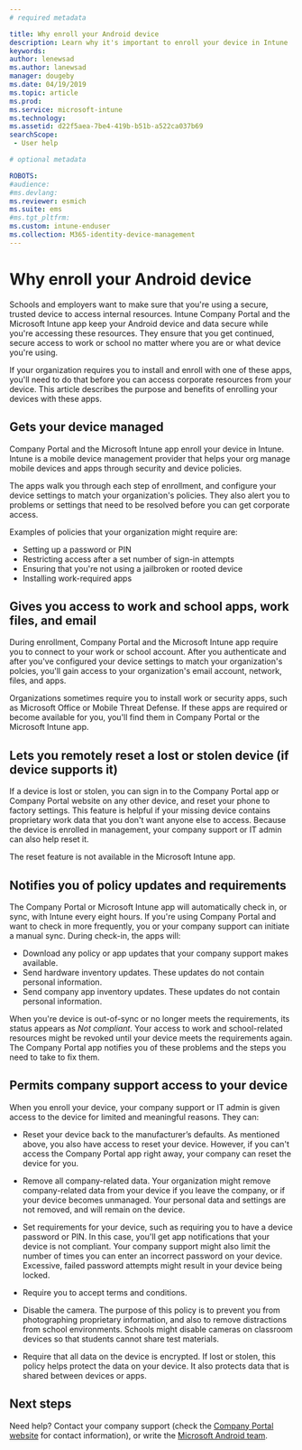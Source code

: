 ```yaml
---
# required metadata

title: Why enroll your Android device
description: Learn why it's important to enroll your device in Intune
keywords:
author: lenewsad
ms.author: lanewsad
manager: dougeby
ms.date: 04/19/2019
ms.topic: article
ms.prod:
ms.service: microsoft-intune
ms.technology:
ms.assetid: d22f5aea-7be4-419b-b51b-a522ca037b69
searchScope:
 - User help

# optional metadata

ROBOTS:  
#audience:
#ms.devlang:
ms.reviewer: esmich
ms.suite: ems
#ms.tgt_pltfrm:
ms.custom: intune-enduser
ms.collection: M365-identity-device-management
---
```


# Why enroll your Android device  

Schools and employers want to make sure that you're using a secure, trusted device to access internal resources. Intune Company Portal and the Microsoft Intune app keep your Android device and data secure while you're accessing these resources. They ensure that you get continued, secure access to work or school no matter where you are or what device you're using. 

If your organization requires you to install and enroll with one of these apps, you'll need to do that before you can access corporate resources from your device. This article describes the purpose and benefits of enrolling your devices with these apps.  

## Gets your device managed  
 Company Portal and the Microsoft Intune app enroll your device in Intune.  Intune is a mobile device management provider that helps your org manage mobile devices and apps through security and device policies. 

The apps walk you through each step of enrollment, and configure your device settings to match your organization's policies. They also alert you to problems or settings that need to be resolved before you can get corporate access.  

Examples of policies that your organization might require are:  
* Setting up a password or PIN
* Restricting access after a set number of sign-in attempts
* Ensuring that you're not using a jailbroken or rooted device
* Installing work-required apps  

## Gives you access to work and school apps, work files, and email  
During enrollment, Company Portal and the Microsoft Intune app require you to connect to your work or school account.  After you authenticate and after you've configured your device settings to match your organization's polcies, you'll gain access to your organization's email account, network, files, and apps.  

Organizations sometimes require you to install work or security apps, such as Microsoft Office or Mobile Threat Defense. If these apps are required or become available for you, you'll find them in Company Portal or the Microsoft Intune app.

## Lets you remotely reset a lost or stolen device (if device supports it)
If a device is lost or stolen, you can sign in to the Company Portal app or Company Portal website on any other device, and reset your phone to factory settings. This feature is helpful if your missing device contains proprietary work data that you don't want anyone else to access. Because the device is enrolled in management, your company support or IT admin can also help reset it.  

The reset feature is not available in the Microsoft Intune app.  

## Notifies you of policy updates and requirements
The Company Portal or Microsoft Intune app will automatically check in, or sync, with Intune every eight hours. If you're using Company Portal and want to check in more frequently, you or your company support can initiate a manual sync. During check-in, the apps will:  

* Download any policy or app updates that your company support makes available.  
* Send hardware inventory updates. These updates do not contain personal information.  
* Send company app inventory updates. These updates do not contain personal information.  

When you're device is out-of-sync or no longer meets the requirements, its status appears as *Not compliant*. Your access to work and school-related resources might be revoked until your device meets the requirements again. The Company Portal app notifies you of these problems and the steps you need to take to fix them.  


## Permits company support access to your device
When you enroll your device, your company support or IT admin is given access to the device for limited and meaningful reasons. 
They can:  

* Reset your device back to the manufacturer’s defaults. As mentioned above, you also have access to reset your device. However, if you can't access the Company Portal app right away, your company can reset the device for you.  

* Remove all company-related data. Your organization might remove company-related data from your device if you leave the company, or if your device becomes unmanaged. Your personal data and settings are not removed, and will remain on the device.  

* Set requirements for your device, such as requiring you to have a device password or PIN. In this case, you'll get app notifications that your device is not compliant. Your company support might also limit the number of times you can enter an incorrect password on your device. Excessive, failed password attempts might result in your device being locked.  

* Require you to accept terms and conditions.  

* Disable the camera. The purpose of this policy is to prevent you from photographing proprietary information, and also to remove distractions from school environments. Schools might disable cameras on classroom devices so that students cannot share test materials.  

* Require that all data on the device is encrypted. If lost or stolen, this policy helps protect the data on your device. It also protects data that is shared between devices or apps. 

## Next steps  

Need help? Contact your company support (check the [Company Portal website](https://go.microsoft.com/fwlink/?linkid=2010980) for contact information), or write the <a href="mailto:wintunedroidfbk@microsoft.com?subject=I'm having trouble installing the Company Portal app on my Android device&body=Describe the issue you're experiencing here.">Microsoft Android team</a>.

